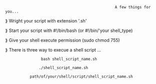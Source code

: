                                                      A few things for you...

⟫ Wright your script with extension '.sh'

⟫ Start your script with #!/bin/bash (or #!/bin/'your shell_type)

⟫ Give your shell execute permission (sudo chmod 755) 

⟫ There is three way to execue a shell script ... 

                    bash shell_script_name.sh
										
                   ./shell_script_name.sh
										
		       path/of/your/shell/script/shell_script_name.sh
